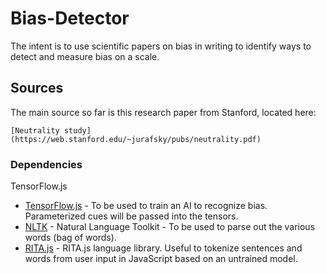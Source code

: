 # Bias-Detector
The intent is to use scientific papers on bias in writing to identify ways to detect and measure bias on a scale.

## Sources
The main source so far is this research paper from Stanford, located here:
```
[Neutrality study](https://web.stanford.edu/~jurafsky/pubs/neutrality.pdf)
```

### Dependencies

TensorFlow.js
* [TensorFlow.js](https://js.tensorflow.org/) - To be used to train an AI to recognize bias. Parameterized cues will be passed into the tensors.
* [NLTK](http://www.nltk.org/) - Natural Language Toolkit - To be used to parse out the various words (bag of words).
* [RITA.js](https://rednoise.org/rita/) - RITA.js language library. Useful to tokenize sentences and words from user input in JavaScript based on an untrained model.
